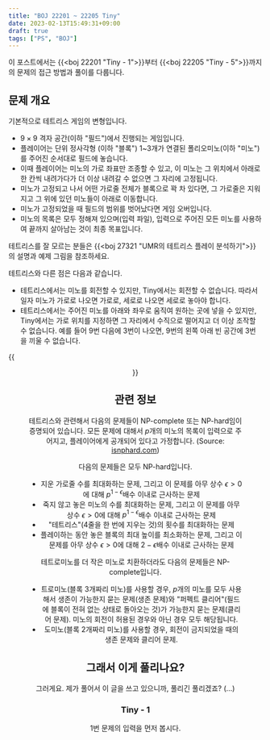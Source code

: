 ```yaml
---
title: "BOJ 22201 ~ 22205 Tiny"
date: 2023-02-13T15:49:31+09:00
draft: true
tags: ["PS", "BOJ"]
---
```


이 포스트에서는 {{<boj 22201 "Tiny - 1">}}부터 {{<boj 22205 "Tiny - 5">}}까지의 문제의 접근 방법과 풀이를 다룹니다.

<!--more-->

## 문제 개요

기본적으로 테트리스 게임의 변형입니다.

* $9 \times 9$ 격자 공간(이하 "필드")에서 진행되는 게임입니다.
* 플레이어는 단위 정사각형 (이하 "블록") 1~3개가 연결된 폴리오미노(이하 "미노")를 주어진 순서대로 필드에 놓습니다.
* 이때 플레이어는 미노의 가로 좌표만 조종할 수 있고, 이 미노는 그 위치에서 아래로 한 칸씩 내려가다가 더 이상 내려갈 수 없으면 그 자리에 고정됩니다.
* 미노가 고정되고 나서 어떤 가로줄 전체가 블록으로 꽉 차 있다면, 그 가로줄은 지워지고 그 위에 있던 미노들이 아래로 이동합니다.
* 미노가 고정되었을 때 필드의 범위를 벗어났다면 게임 오버입니다.
* 미노의 목록은 모두 정해져 있으며(입력 파일), 입력으로 주어진 모든 미노를 사용하여 끝까지 살아남는 것이 최종 목표입니다.

테트리스를 잘 모르는 분들은 {{<boj 27321 "UMR의 테트리스 플레이 분석하기">}}의 설명과 예제 그림을 참조하세요.

테트리스와 다른 점은 다음과 같습니다.

* 테트리스에서는 미노를 회전할 수 있지만, Tiny에서는 회전할 수 없습니다. 따라서 일자 미노가 가로로 나오면 가로로, 세로로 나오면 세로로 놓아야 합니다.
* 테트리스에서는 주어진 미노를 아래와 좌우로 움직여 원하는 곳에 넣을 수 있지만, Tiny에서는 가로 위치를 지정하면 그 자리에서 수직으로 떨어지고 더 이상 조작할 수 없습니다. 예를 들어 9번 다음에 3번이 나오면, 9번의 왼쪽 아래 빈 공간에 3번을 끼울 수 없습니다.

{{<figure src="/images/boj/22201.png" caption="Tiny의 폴리오미노의 종류" align="center" >}}

## 관련 정보

테트리스와 관련해서 다음의 문제들이 NP-complete 또는 NP-hard임이 증명되어 있습니다. 모든 문제에 대해서 $p$개의 미노의 목록이 입력으로 주어지고, 플레이어에게 공개되어 있다고 가정합니다. (Source: [isnphard.com](https://www.isnphard.com/i/tetris/))

다음의 문제들은 모두 NP-hard입니다.

* 지운 가로줄 수를 최대화하는 문제, 그리고 이 문제를 아무 상수 $\epsilon > 0$에 대해 $p^{1-\epsilon}$배수 이내로 근사하는 문제
* 죽지 않고 놓은 미노의 수를 최대화하는 문제, 그리고 이 문제를 아무 상수 $\epsilon > 0$에 대해 $p^{1-\epsilon}$배수 이내로 근사하는 문제
* "테트리스"(4줄을 한 번에 지우는 것)의 횟수를 최대화하는 문제
* 플레이하는 동안 놓은 블록의 최대 높이를 최소화하는 문제, 그리고 이 문제를 아무 상수 $\epsilon > 0$에 대해 $2-\epsilon$배수 이내로 근사하는 문제

테트로미노를 더 작은 미노로 치환하더라도 다음의 문제들은 NP-complete입니다.

* 트로미노(블록 3개짜리 미노)를 사용할 경우, $p$개의 미노를 모두 사용해서 생존이 가능한지 묻는 문제(생존 문제)와 "퍼펙트 클리어"(필드에 블록이 전혀 없는 상태로 돌아오는 것)가 가능한지 묻는 문제(클리어 문제). 미노의 회전이 허용된 경우와 아닌 경우 모두 해당됩니다.
* 도미노(블록 2개짜리 미노)를 사용할 경우, 회전이 금지되었을 때의 생존 문제와 클리어 문제.

## 그래서 이게 풀리나요?

그러게요. 제가 풀어서 이 글을 쓰고 있으니까, 풀리긴 풀리겠죠? (...)

### Tiny - 1

1번 문제의 입력을 먼저 봅시다. 